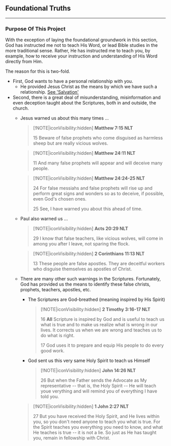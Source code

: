 ## Foundational Truths  
___

### Purpose Of This Project

With the exception of laying the foundational groundwork in this section, God has instructed me not to teach His Word, or lead Bible studies in the more traditional sense. Rather, He has instructed me to teach you, by example, how to receive your instruction and understanding of His Word directly from Him.

The reason for this is two-fold.  

* First, God wants to have a personal relationship with you.
    *  He provided Jesus Christ as the means by which we have such a relationship. [See 'Salvation'](/Foundations/005-Salvation)
* Second, there is a great deal of misunderstanding, misinformation and even deception taught about the Scriptures, both in and outside, the church.
    *  Jesus warned us about this many times ...
        > [!NOTE|iconVisibility:hidden]
        > **Matthew 7:15 NLT**
        >
        > 15 Beware of false prophets who come disguised as harmless sheep but are really vicious wolves.

        > [!NOTE|iconVisibility:hidden]
        > **Matthew 24:11 NLT**
        >
        > 11 And many false prophets will appear and will deceive many people.

        > [!NOTE|iconVisibility:hidden]
        > **Matthew 24:24-25 NLT**
        > 
        > 24 For false messiahs and false prophets will rise up and perform great signs and wonders so as to deceive, if possible, even God's chosen ones.
        > 
        > 25 See, I have warned you about this ahead of time.

    * Paul also warned us ...
        > [!NOTE|iconVisibility:hidden]
        > **Acts 20:29 NLT**
        >
        > 29 I know that false teachers, like vicious wolves, will come in among you after I leave, not sparing the flock.

        > [!NOTE|iconVisibility:hidden]
        > **2 Corinthians 11:13 NLT**
        > 
        > 13 These people are false apostles.  They are deceitful workers who disguise themselves as apostles of Christ.

    * There are many other such warnings in the Scriptures.  Fortunately, God has provided us the means to identify these false christs, prophets, teachers, apostles, etc.  

        *   The Scriptures are God-breathed (meaning inspired by His Spirit)
            > [!NOTE|iconVisibility:hidden]
            > **2 Timothy 3:16-17 NLT**
            > 
            > 16 **All** Scripture is inspired by God and is useful to teach us what is true and to make us realize what is wrong in our lives.  It corrects us when we are wrong and teaches us to do what is right.
            > 
            > 17 God uses it to prepare and equip His people to do every good work.
        * God sent us this very same Holy Spirit to teach us Himself
            > [!NOTE|iconVisibility:hidden]
            > **John 14:26 NLT**
            > 
            > 26 But when the Father sends the Advocate as My representative -- that is, the Holy Spirit -- He will teach youe verything and will remind you of everything I have told you.

        > [!NOTE|iconVisibility:hidden]
        > **1 John 2:27 NLT**
        > 
        > 27 But you have received the Holy Spirit, and He lives within you, so you don't need anyone to teach you what is true.  For the Spirit teaches you everything you need to know, and what He teaches is true -- it is not a lie.  So just as He has taught you, remain in fellowship with Christ.

